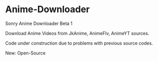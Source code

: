 # Anime-Downloader
Sonry Anime Downloader Beta 1

Download Anime Videos from JkAnime, AnimeFlv, AnimeYT sources.

Code under construction due to problems with previous source codes.



New: Open-Source
